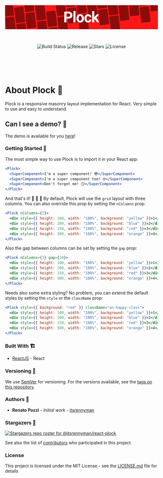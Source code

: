 <br/>

<p align="center">
<img src="public/header.png" />
</p>

<br/>

<p align="center" style="padding-bottom:3rem">
<img alt="Build Status" src="https://img.shields.io/github/workflow/status/itsrennyman/react-plock/Build%20CI?style=for-the-badge" />
<img alt="Release" src="https://img.shields.io/github/v/release/itsrennyman/react-plock?style=for-the-badge" />
<img alt="Stars" src="https://img.shields.io/github/stars/itsrennyman/react-plock?style=for-the-badge" />
<img alt="License" src="https://img.shields.io/github/license/itsrennyman/react-plock?style=for-the-badge" />
</p>

<br/>

# About Plock 🌈

Plock is a responsive masonry layout implementation for React. Very simple to use and easy to understand.

## Can I see a demo? 👀

The demo is available for you [here](https://react-plock.netlify.app/)!

### Getting Started 🤩

The most simple way to use Plock is to import it in your React app:

```jsx
<Plock>
  <SuperComponent>I'm a super component! 😎</SuperComponent>
  <SuperComponent>I'm a super component too! 🤓</SuperComponent>
  <SuperComponent>Don't forget me! 😏</SuperComponent>
</Plock>
```

And that's it! 🎉 🎉 🎉 By default, Plock will use the `grid` layout with three columns. You can also override this prop by setting the `nColumns` prop:

```jsx
<Plock nColumns={2}>
  <div style={{ height: 100, width: "100%", background: "yellow" }}>1</div>
  <div style={{ height: 200, width: "100%", background: "blue" }}>2</div>
  <div style={{ height: 150, width: "100%", background: "red" }}>3</div>
  <div style={{ height: 500, width: "100%", background: "orange" }}>4</div>
</Plock>
```

Also the gap between columns can be set by setting the `gap` prop:

```jsx
<Plock nColumns={3} gap={10}>
  <div style={{ height: 100, width: "100%", background: "yellow" }}>1</div>
  <div style={{ height: 200, width: "100%", background: "blue" }}>2</div>
  <div style={{ height: 150, width: "100%", background: "red" }}>3</div>
  <div style={{ height: 500, width: "100%", background: "orange" }}>4</div>
</Plock>
```

Needs also some extra styling? No problem, you can extend the default styles by setting the `style` or the `className` prop:

```jsx
<Plock style={{ background: "red" }} className="an-happy-class">
  <div style={{ height: 100, width: "100%", background: "yellow" }}>1</div>
  <div style={{ height: 200, width: "100%", background: "blue" }}>2</div>
  <div style={{ height: 150, width: "100%", background: "red" }}>3</div>
  <div style={{ height: 500, width: "100%", background: "orange" }}>4</div>
</Plock>
```

### Built With 🏗️

- [ReactJS](https://reactjs.org/) - React

### Versioning 🚦

We use [SemVer](http://semver.org/) for versioning. For the versions available, see the [tags on this repository](https://github.com/itsrennyman/react-plock/tags).

### Authors 🙋

- **Renato Pozzi** - _Initial work_ - [itsrennyman](https://github.com/itsrennyman)

### Stargazers 🌟

[![Stargazers repo roster for @itsrennyman/react-plock](https://reporoster.com/stars/itsrennyman/react-plock)](https://github.com/itsrennyman/react-plock/stargazers)

See also the list of [contributors](https://github.com/itsrennyman/react-plock/contributors) who participated in this project.

### License

This project is licensed under the MIT License - see the [LICENSE.md](LICENSE.md) file for details
